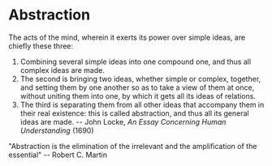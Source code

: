 # Abstraction

The acts of the mind, wherein it exerts its power over simple ideas, are chiefly these three:
1. Combining several simple ideas into one compound one, and thus all complex ideas are made.
2. The second is bringing two ideas, whether simple or complex, together, and setting them by one another so as to take a view of them at once, without uniting them into one, by which it gets all its ideas of relations. 
3. The third is separating them from all other ideas that accompany them in their real existence: this is called abstraction, and thus all its general ideas are made.
-- John Locke, *An Essay Concerning Human Understanding* (1690)


"Abstraction is the elimination of the irrelevant and the amplification of the essential" -- Robert C. Martin
